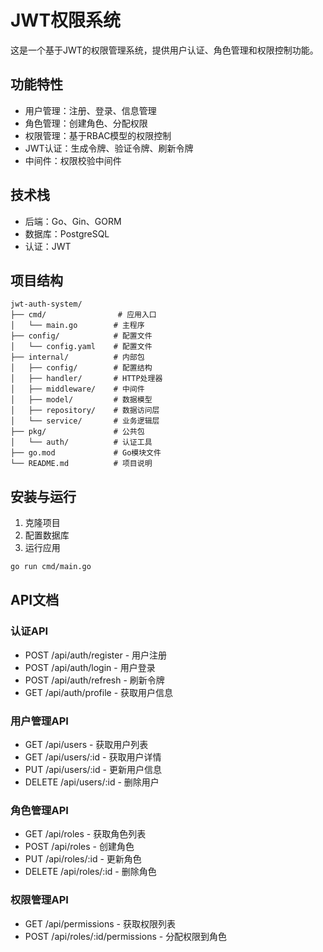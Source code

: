 # JWT权限系统

这是一个基于JWT的权限管理系统，提供用户认证、角色管理和权限控制功能。

## 功能特性

- 用户管理：注册、登录、信息管理
- 角色管理：创建角色、分配权限
- 权限管理：基于RBAC模型的权限控制
- JWT认证：生成令牌、验证令牌、刷新令牌
- 中间件：权限校验中间件

## 技术栈

- 后端：Go、Gin、GORM
- 数据库：PostgreSQL
- 认证：JWT

## 项目结构

```
jwt-auth-system/
├── cmd/                # 应用入口
│   └── main.go        # 主程序
├── config/            # 配置文件
│   └── config.yaml    # 配置文件
├── internal/          # 内部包
│   ├── config/        # 配置结构
│   ├── handler/       # HTTP处理器
│   ├── middleware/    # 中间件
│   ├── model/         # 数据模型
│   ├── repository/    # 数据访问层
│   └── service/       # 业务逻辑层
├── pkg/               # 公共包
│   └── auth/          # 认证工具
├── go.mod             # Go模块文件
└── README.md          # 项目说明
```

## 安装与运行

1. 克隆项目
2. 配置数据库
3. 运行应用

```bash
go run cmd/main.go
```

## API文档

### 认证API

- POST /api/auth/register - 用户注册
- POST /api/auth/login - 用户登录
- POST /api/auth/refresh - 刷新令牌
- GET /api/auth/profile - 获取用户信息

### 用户管理API

- GET /api/users - 获取用户列表
- GET /api/users/:id - 获取用户详情
- PUT /api/users/:id - 更新用户信息
- DELETE /api/users/:id - 删除用户

### 角色管理API

- GET /api/roles - 获取角色列表
- POST /api/roles - 创建角色
- PUT /api/roles/:id - 更新角色
- DELETE /api/roles/:id - 删除角色

### 权限管理API

- GET /api/permissions - 获取权限列表
- POST /api/roles/:id/permissions - 分配权限到角色